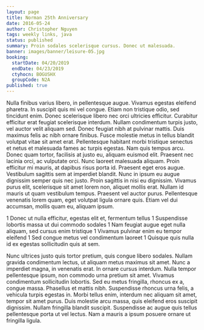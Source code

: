 ```yaml
---
layout: page
title: Norman 25th Anniversary
date: 2016-05-24
author: Christopher Nguyen
tags: weekly links, java
status: published
summary: Proin sodales scelerisque cursus. Donec ut malesuada.
banner: images/banner/leisure-05.jpg
booking:
  startDate: 04/20/2019
  endDate: 04/23/2019
  ctyhocn: BOGUSHX
  groupCode: N2A
published: true
---
```

Nulla finibus varius libero, in pellentesque augue. Vivamus egestas eleifend pharetra. In suscipit quis mi vel congue. Etiam non tristique odio, sed tincidunt enim. Donec scelerisque libero nec orci ultricies efficitur. Curabitur efficitur erat feugiat scelerisque interdum. Nullam condimentum turpis justo, vel auctor velit aliquam sed. Donec feugiat nibh at pulvinar mattis. Duis maximus felis ac nibh ornare finibus. Fusce molestie metus in tellus blandit volutpat vitae sit amet erat. Pellentesque habitant morbi tristique senectus et netus et malesuada fames ac turpis egestas. Nam quis tempus arcu.
Donec quam tortor, facilisis at justo eu, aliquam euismod elit. Praesent nec lacinia orci, ac vulputate orci. Nunc laoreet malesuada aliquam. Proin efficitur mi mauris, at dapibus risus porta id. Praesent eget eros augue. Vestibulum sagittis sem at imperdiet blandit. Nunc in ipsum eu augue dignissim semper quis nec justo. Proin sagittis in nisi eu dignissim. Vivamus purus elit, scelerisque sit amet lorem non, aliquet mollis erat. Nullam id mauris ut quam vestibulum tempus. Praesent vel auctor purus. Pellentesque venenatis lorem quam, eget volutpat ligula ornare quis. Etiam vel dui accumsan, mollis quam eu, aliquam ipsum.

1 Donec ut nulla efficitur, egestas elit et, fermentum tellus
1 Suspendisse lobortis massa ut dui commodo sodales
1 Nam feugiat augue eget nulla aliquam, sed cursus enim tristique
1 Vivamus pulvinar enim eu tempor eleifend
1 Sed congue metus vel condimentum laoreet
1 Quisque quis nulla id ex egestas sollicitudin quis at sem.

Nunc ultrices justo quis tortor pretium, quis congue libero sodales. Nullam gravida condimentum lectus, ut aliquam metus maximus sit amet. Nunc a imperdiet magna, in venenatis erat. In ornare cursus interdum. Nulla tempor pellentesque ipsum, non commodo urna pretium sit amet. Vivamus condimentum sollicitudin lobortis. Sed eu metus fringilla, rhoncus ex a, congue massa.
Phasellus et mattis nibh. Suspendisse rhoncus urna felis, a vehicula turpis egestas in. Morbi tellus enim, interdum nec aliquam sit amet, tempor sit amet purus. Duis molestie arcu massa, quis eleifend eros suscipit dignissim. Nullam fringilla blandit suscipit. Suspendisse ac augue quis tellus pellentesque porta ut vel lectus. Nam a mauris a ipsum posuere ornare ut fringilla ligula.
